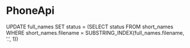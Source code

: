 # PhoneApi
UPDATE full_names
SET status = (SELECT status FROM short_names WHERE short_names.filename = SUBSTRING_INDEX(full_names.filename, '.', 1))
